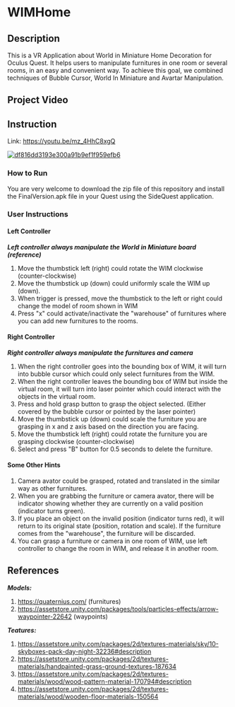 # WIMHome

## Description

This is a VR Application about World in Miniature Home Decoration for Oculus Quest. It helps users to manipulate furnitures in one room or several rooms, in an easy and convenient way. To achieve this goal, we combined techniques of Bubble Cursor, World In Miniature and Avartar Manipulation.

## Project Video

## Instruction

Link: https://youtu.be/mz_4HhC8xgQ

[![df816dd3193e300a91b9ef1f959efb6](https://user-images.githubusercontent.com/35856355/149073366-fca1c883-6e82-487d-81d1-29c0d02acbec.png)](https://youtu.be/mz_4HhC8xgQ)

### How to Run

You are very welcome to download the zip file of this repository and install the FinalVersion.apk file in your Quest using the SideQuest application.

### User Instructions

  #### Left Controller

  ***Left controller always manipulate the World in Miniature board (reference)***

  1. Move the thumbstick left (right) could rotate the WIM clockwise (counter-clockwise)
  2. Move the thumbstick up (down) could uniformly scale the WIM up (down).
  3. When trigger is pressed, move the thumbstick to the left or right could change the model of room shown in WIM
  4. Press "x" could activate/inactivate the "warehouse" of furnitures where you can add new furnitures to the rooms.

  #### Right Controller

  ***Right controller always manipulate the furnitures and camera***

  1. When the right controller goes into the bounding box of WIM, it will turn into bubble cursor which could only select furnitures from the WIM.
  2. When the right controller leaves the bounding box of WIM but inside the virtual room, it will turn into laser pointer which could interact with the objects in the virtual room.
  3. Press and hold grasp button to grasp the object selected. (Either covered by the bubble cursor or pointed by the laser pointer)
  4. Move the thumbstick up (down) could scale the furniture you are grasping in x and z axis based on the direction you are facing.
  5. Move the thumbstick left (right) could rotate the furniture you are grasping clockwise (counter-clockwise)
  6. Select and press "B" button for 0.5 seconds to delete the furniture.

  #### Some Other Hints

  1. Camera avator could be grasped, rotated and translated in the similar way as other furnitures.
  2. When you are grabbing the furniture or camera avator, there will be indicator showing whether they are currently on a valid position (indicator turns green).
  3. If you place an object on the invalid position (indicator turns red), it will return to its original state (position, rotation and scale). If the furniture comes from the "warehouse", the furniture will be discarded.
  4. You can grasp a furniture or camera in one room of WIM, use left controller to change the room in WIM, and release it in another room.

## References

***Models:***
1. https://quaternius.com/ (furnitures)
2. https://assetstore.unity.com/packages/tools/particles-effects/arrow-waypointer-22642 (waypoints)

***Teatures:***

1. https://assetstore.unity.com/packages/2d/textures-materials/sky/10-skyboxes-pack-day-night-32236#description
2. https://assetstore.unity.com/packages/2d/textures-materials/handpainted-grass-ground-textures-187634
3. https://assetstore.unity.com/packages/2d/textures-materials/wood/wood-pattern-material-170794#description
4. https://assetstore.unity.com/packages/2d/textures-materials/wood/wooden-floor-materials-150564

